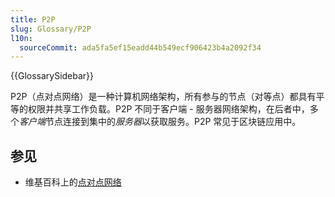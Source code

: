 ```yaml
---
title: P2P
slug: Glossary/P2P
l10n:
  sourceCommit: ada5fa5ef15eadd44b549ecf906423b4a2092f34
---
```


{{GlossarySidebar}}

P2P（点对点网络）是一种计算机网络架构，所有参与的节点（对等点）都具有平等的权限并共享工作负载。P2P 不同于客户端 - 服务器网络架构，在后者中，多个*客户端*节点连接到集中的*服务器*以获取服务。P2P 常见于区块链应用中。

## 参见

- 维基百科上的[点对点网络
  ](https://en.wikipedia.org/wiki/對等網路)
